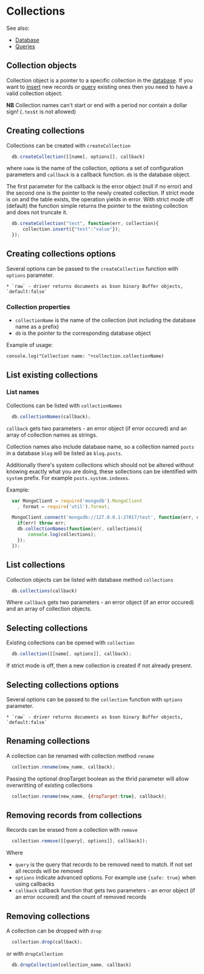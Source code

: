Collections
===========

See also:

  * [Database](database.md)
  * [Queries](queries.md)
  
## Collection objects

Collection object is a pointer to a specific collection in the [database](database.md). If you want to [insert](insert.md) new records or
[query](queries.md) existing ones then you need to have a valid collection object. 

**NB** Collection names can't start or end with a period nor contain a dollar sign! (`.tes$t` is not allowed)

## Creating collections

Collections can be created with `createCollection`

~~~javascript
  db.createCollection([[name[, options]], callback)
~~~

where `name` is the name of the collection, options a set of configuration parameters and `callback` is a callback function. `db` is the database object. 

The first parameter for the callback is the error object (null if no error) and the second one is the pointer to the newly created collection. If strict mode is on and the table exists, the operation yields in error. With strict mode off (default) the function simple returns the pointer to the existing collection and does not truncate it.

~~~javascript
  db.createCollection("test", function(err, collection){
      collection.insert({"test":"value"});
  });
~~~

## Creating collections options
Several options can be passed to the `createCollection` function with `options` parameter.  

	* `raw` - driver returns documents as bson binary Buffer objects, `default:false`

### Collection properties

  * `collectionName` is the name of the collection (not including the database name as a prefix)
  * `db` is the pointer to the corresponding database object

Example of usage:

    console.log("Collection name: "+collection.collectionName)

## List existing collections

### List names

Collections can be listed with `collectionNames`

~~~javascript
  db.collectionNames(callback);
~~~
    
`callback` gets two parameters - an error object (if error occured) and an array of collection names as strings.

Collection names also include database name, so a collection named `posts` in a database `blog` will be listed as `blog.posts`.

Additionally there's system collections which should not be altered without knowing exactly what you are doing, these sollections can be identified with `system` prefix. For example `posts.system.indexes`.

Example:
    
~~~javascript
  var MongoClient = require('mongodb').MongoClient
    , format = require('util').format;    

  MongoClient.connect('mongodb://127.0.0.1:27017/test', function(err, db) {
    if(err) throw err;
    db.collectionNames(function(err, collections){
        console.log(collections);
    });
  });
~~~

## List collections

Collection objects can be listed with database method `collections`

~~~javascript
  db.collections(callback)
~~~

Where `callback` gets two parameters - an error object (if an error occured) and an array of collection objects.

## Selecting collections

Existing collections can be opened with `collection`

~~~javascript
  db.collection([[name[, options]], callback);
~~~

If strict mode is off, then a new collection is created if not already present.

## Selecting collections options
Several options can be passed to the `collection` function with `options` parameter.  

	* `raw` - driver returns documents as bson binary Buffer objects, `default:false`

## Renaming collections

A collection can be renamed with collection method `rename`

~~~javascript
  collection.rename(new_name, callback);
~~~

Passing the optional dropTarget boolean as the thrid parameter will allow overwritting of existing collections
    
~~~javascript
  collection.rename(new_name, {dropTarget:true}, callback);
~~~

## Removing records from collections

Records can be erased from a collection with `remove`

~~~javascript
  collection.remove([[query[, options]], callback]);
~~~
    
Where

  * `query` is the query that records to be removed need to match. If not set all records will be removed
  * `options` indicate advanced options. For example use `{safe: true}` when using callbacks
  * `callback` callback function that gets two parameters - an error object (if an error occured) and the count of removed records
    
## Removing collections

A collection can be dropped with `drop`

~~~javascript
  collection.drop(callback);
~~~

or with `dropCollection`

~~~javascript
  db.dropCollection(collection_name, callback)
~~~